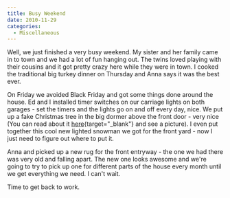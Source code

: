 ```yaml
---
title: Busy Weekend
date: 2010-11-29
categories: 
  - Miscellaneous
---
```


Well, we just finished a very busy weekend. My sister and her family came in to town and we had a lot of fun hanging out. The twins loved playing with their cousins and it got pretty crazy here while they were in town. I cooked the traditional big turkey dinner on Thursday and Anna says it was the best ever.

On Friday we avoided Black Friday and got some things done around the house. Ed and I installed timer switches on our carriage lights on both garages - set the timers and the lights go on and off every day, nice. We put up a fake Christmas tree in the big dormer above the front door - very nice (You can read about it [here](http://www.thewargos.com/2010/11/getting-ready-for-christmas/){target="_blank"} and see a picture). I even put together this cool new lighted snowman we got for the front yard - now I just need to figure out where to put it.

Anna and picked up a new rug for the front entryway - the one we had there was very old and falling apart. The new one looks awesome and we're going to try to pick up one for different parts of the house every month until we get everything we need. I can't wait.

Time to get back to work.
